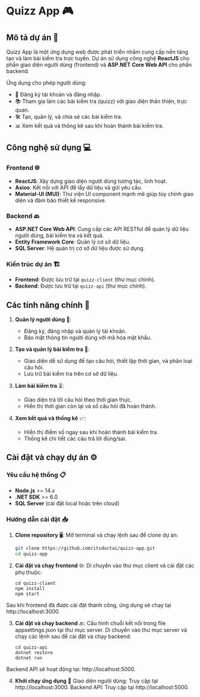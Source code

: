 # Quizz App 🎮

## Mô tả dự án 📝
Quizz App là một ứng dụng web được phát triển nhằm cung cấp nền tảng tạo và làm bài kiểm tra trực tuyến. Dự án sử dụng công nghệ **ReactJS** cho phần giao diện người dùng (frontend) và **ASP.NET Core Web API** cho phần backend.

Ứng dụng cho phép người dùng:
- 🚀 Đăng ký tài khoản và đăng nhập.
- 📚 Tham gia làm các bài kiểm tra (quizz) với giao diện thân thiện, trực quan.
- 🛠️ Tạo, quản lý, và chia sẻ các bài kiểm tra.
- 📊 Xem kết quả và thống kê sau khi hoàn thành bài kiểm tra.

## Công nghệ sử dụng 💻

### Frontend 🌐
- **ReactJS**: Xây dựng giao diện người dùng tương tác, linh hoạt.
- **Axios**: Kết nối với API để lấy dữ liệu và gửi yêu cầu.
- **Material-UI (MUI)**: Thư viện UI component mạnh mẽ giúp tùy chỉnh giao diện và đảm bảo thiết kế responsive.

### Backend 🔙
- **ASP.NET Core Web API**: Cung cấp các API RESTful để quản lý dữ liệu người dùng, bài kiểm tra và kết quả.
- **Entity Framework Core**: Quản lý cơ sở dữ liệu.
- **SQL Server**: Hệ quản trị cơ sở dữ liệu được sử dụng.

### Kiến trúc dự án 🏗️
- **Frontend**: Được lưu trữ tại `quizz-client` (thư mục chính).
- **Backend**: Được lưu trữ tại `quizz-api` (thư mục chính).

## Các tính năng chính 🎯
1. **Quản lý người dùng** 👤:
   - Đăng ký, đăng nhập và quản lý tài khoản.
   - Bảo mật thông tin người dùng với mã hóa mật khẩu.

2. **Tạo và quản lý bài kiểm tra** 📝:
   - Giao diện dễ sử dụng để tạo câu hỏi, thiết lập thời gian, và phân loại câu hỏi.
   - Lưu trữ bài kiểm tra trên cơ sở dữ liệu.

3. **Làm bài kiểm tra** ⏳:
   - Giao diện trả lời câu hỏi theo thời gian thực.
   - Hiển thị thời gian còn lại và số câu hỏi đã hoàn thành.

4. **Xem kết quả và thống kê** 📈:
   - Hiển thị điểm số ngay sau khi hoàn thành bài kiểm tra.
   - Thống kê chi tiết các câu trả lời đúng/sai.

## Cài đặt và chạy dự án ⚙️
### Yêu cầu hệ thống 📋
- **Node.js** >= 14.x
- **.NET SDK** >= 6.0
- **SQL Server** (cài đặt local hoặc trên cloud)

### Hướng dẫn cài đặt 📥

1. **Clone repository** 🖥️:
   Mở terminal và chạy lệnh sau để clone dự án:
   ```bash
   git clone https://github.com/itsductai/quizz-app.git
   cd quizz-app
2. **Cài đặt và chạy frontend** 🌐:
Di chuyển vào thư mục client và cài đặt các phụ thuộc:
   ```
   cd quizz-client
   npm install
   npm start
   ```
Sau khi frontend đã được cài đặt thành công, ứng dụng sẽ chạy tại http://localhost:3000.
   
3. **Cài đặt và chạy backend** 🔙: 
  Cấu hình chuỗi kết nối trong file appsettings.json tại thư mục server.
  Di chuyển vào thư mục server và chạy các lệnh sau để cài đặt và chạy backend:
    ```
    cd quizz-api
    dotnet restore
    dotnet run
    ```
  Backend API sẽ hoạt động tại: http://localhost:5000.

4. **Khởi chạy ứng dụng** 🚀
  Giao diện người dùng: Truy cập tại http://localhost:3000.
  Backend API: Truy cập tại http://localhost:5000.
